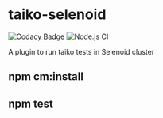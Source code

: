 # taiko-selenoid

[![Codacy Badge](https://app.codacy.com/project/badge/Grade/9c4d4065b26f463da165afe7efca1f4e)](https://www.codacy.com?utm_source=github.com&amp;utm_medium=referral&amp;utm_content=saikrishna321/taiko-selenoid&amp;utm_campaign=Badge_Grade) ![Node.js CI](https://github.com/saikrishna321/taiko-selenoid/workflows/Node.js%20CI/badge.svg?branch=master)

A plugin to run taiko tests in Selenoid cluster

## npm cm:install

## npm test
